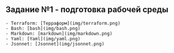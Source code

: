 ## Задание №1 - подготовка рабочей среды 
    - Terraform: [Терраформ](img/terraform.png)
    - Bash: [bash](img/bash.png)
    - Markdown: [markdown](img/markdown.png)
    - Yaml: [Yaml](img/yaml.png)
    - Jsonnet: [Jsonnet](img/jsonnet.png)
